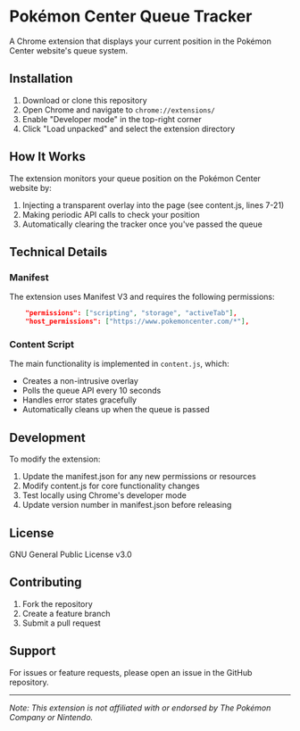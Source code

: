 # Pokémon Center Queue Tracker

A Chrome extension that displays your current position in the Pokémon Center website's queue system.

## Installation

1. Download or clone this repository
2. Open Chrome and navigate to `chrome://extensions/`
3. Enable "Developer mode" in the top-right corner
4. Click "Load unpacked" and select the extension directory

## How It Works

The extension monitors your queue position on the Pokémon Center website by:

1. Injecting a transparent overlay into the page (see content.js, lines 7-21)
2. Making periodic API calls to check your position
3. Automatically clearing the tracker once you've passed the queue

## Technical Details

### Manifest
The extension uses Manifest V3 and requires the following permissions:

```6:7:manifest.json
    "permissions": ["scripting", "storage", "activeTab"],
    "host_permissions": ["https://www.pokemoncenter.com/*"],
```

### Content Script
The main functionality is implemented in `content.js`, which:
- Creates a non-intrusive overlay
- Polls the queue API every 10 seconds
- Handles error states gracefully
- Automatically cleans up when the queue is passed

## Development

To modify the extension:

1. Update the manifest.json for any new permissions or resources
2. Modify content.js for core functionality changes
3. Test locally using Chrome's developer mode
4. Update version number in manifest.json before releasing

## License

GNU General Public License v3.0

## Contributing

1. Fork the repository
2. Create a feature branch
3. Submit a pull request

## Support

For issues or feature requests, please open an issue in the GitHub repository.

---

*Note: This extension is not affiliated with or endorsed by The Pokémon Company or Nintendo.*
